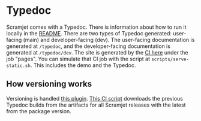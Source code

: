 # Typedoc

Scramjet comes with a Typedoc.
There is information about how to run it locally in the [README](../README.md).
There are two types of Typedoc generated: user-facing (main) and developer-facing (dev).
The user-facing documentation is generated at `/typedoc`, and the developer-facing documentation is generated at `/typedoc/dev`.
The site is generated by the [CI here](../../.github/workflows/) under the job "pages". You can simulate that CI job with the script at `scripts/serve-static.sh`. This includes the demo and the Typedoc.

## How versioning works

Versioning is handled [this plugin](https://www.npmjs.com/package/@shipgirl/typedoc-plugin-versions).
[This CI script](../../ci/download-existing-docs.sh) downloads the previous Typedoc builds from the artifacts for all Scramjet releases with the latest from the package version.
